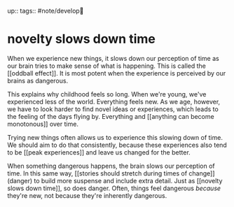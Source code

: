 up:: 
tags:: #note/develop🍃 

# novelty slows down time



When we experience new things, it slows down our perception of time as our brain tries to make sense of what is happening. This is called the [[oddball effect]]. It is most potent when the experience is perceived by our brains as dangerous.

This explains why childhood feels so long. When we're young, we've experienced less of the world. Everything feels new. As we age, however, we have to look harder to find novel ideas or experiences, which leads to the feeling of the days flying by. Everything and [[anything can become monotonous]] over time. 

Trying new things often allows us to experience this slowing down of time. We should aim to do that consistently, because these experiences also tend to be [[peak experiences]] and leave us changed for the better.

When something dangerous happens, the brain slows our perception of time. In this same way, [[stories should stretch during times of change]] (danger) to build more suspense and include extra detail. Just as [[novelty slows down time]], so does danger. Often, things feel dangerous *because* they're new, not because they're inherently dangerous.
